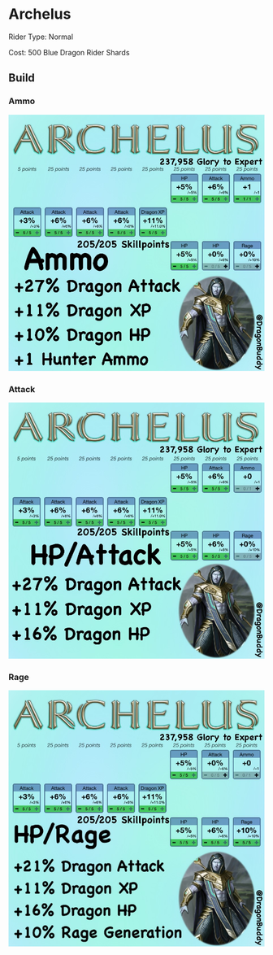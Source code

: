 # Archelus
Rider Type: Normal

Cost: 500 Blue Dragon Rider Shards

## Build
### Ammo
![](https://raw.githubusercontent.com/jducharme/blitzking/master/wiki/assets/riders/archelus_ammo.jpg)

### Attack
![](https://raw.githubusercontent.com/jducharme/blitzking/master/wiki/assets/riders/archelus_attack.jpg)

### Rage
![](https://raw.githubusercontent.com/jducharme/blitzking/master/wiki/assets/riders/archelus_rage.jpg)
